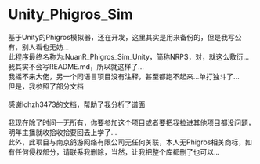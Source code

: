 # Unity_Phigros_Sim
基于Unity的Phigros模拟器，还在开发，这里其实是用来备份的，但是我写公有，别人看也无妨...<br>
此程序最终名称为:NuanR_Phigros_Sim_Unity，简称NRPS，对，就这么敷衍...<br>
我其实不会写README.md，所以就这样了...<br>
我摇不来大佬，另一个同语言项目没有注释，甚至都跑不起来...单打独斗了...<br>
但是，我参照了部分文档<br>
<br>
感谢lchzh3473的文档，帮助了我分析了谱面<br>
<br>
我现在除了时间一无所有，你要参加这个项目或者要把我拉进其他项目都没问题，明年主播就收拾收拾要回去上学了...<br>
此外，此项目与南京鸽游网络有限公司无任何关联，本人无Phigros相关商标，如有任何侵权部分，请联系我删除，当然，让我把整个库都删了也可以...
